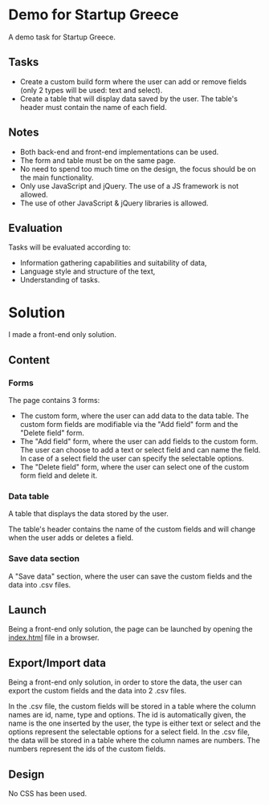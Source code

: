 # Demo for Startup Greece
A demo task for Startup Greece.

## Tasks
- Create a custom build form where the user can add or remove fields (only 2 types will be used: text and select).
- Create a table that will display data saved by the user. The table's header must contain the name of each field.

## Notes
- Both back-end and front-end implementations can be used.
- The form and table must be on the same page.
- No need to spend too much time on the design, the focus should be on the main functionality.
- Only use JavaScript and jQuery. The use of a JS framework is not allowed.
- The use of other JavaScript & jQuery libraries is allowed.

## Evaluation
Tasks will be evaluated according to:
- Information gathering capabilities and suitability of data,
- Language style and structure of the text,
- Understanding of tasks.

# Solution
I made a front-end only solution.

## Content
### Forms
The page contains 3 forms:
- The custom form, where the user can add data to the data table. The custom form fields are modifiable via the "Add field" form and the "Delete field" form.
- The "Add field" form, where the user can add fields to the custom form. The user can choose to add a text or select field and can name the field. In case of a select field the user can specify the selectable options.
- The "Delete field" form, where the user can select one of the custom form field and delete it.

### Data table
A table that displays the data stored by the user.

The table's header contains the name of the custom fields and will change when the user adds or deletes a field.

### Save data section
A "Save data" section, where the user can save the custom fields and the data into .csv files.

## Launch
Being a front-end only solution, the page can be launched by opening the [index.html](index.html) file in a browser.

## Export/Import data
Being a front-end only solution, in order to store the data, the user can export the custom fields and the data into 2 .csv files.

In the .csv file, the custom fields will be stored in a table where the column names are id, name, type and options. The id is automatically given, the name is the one inserted by the user, the type is either text or select and the options represent the selectable options for a select field.
In the .csv file, the data will be stored in a table where the column names are numbers. The numbers represent the ids of the custom fields.


## Design
No CSS has been used.
